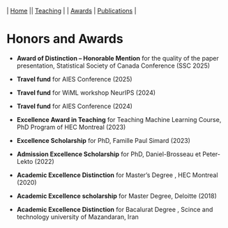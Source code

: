 | [Home](index.md) || [Teaching](teaching.md) | | [Awards](awards.md) | [Publications](Papers.md) | 

# Honors and Awards 
  
- **Award of Distinction – Honorable Mention** for the quality of the paper presentation, Statistical Society of Canada Conference (SSC 2025)

- **Travel fund** for AIES Conference (2025)
    
- **Travel fund** for WiML workshop NeurIPS (2024)

- **Travel fund** for AIES Conference (2024)
  
- **Excellence Award in Teaching** for Teaching Machine Learning Course, PhD Program of HEC Montreal (2023)
  
- **Excellence Scholarship**  for PhD, Famille Paul Simard (2023)

- **Admission Excellence Scholarship** for PhD, Daniel-Brosseau et Peter-Lekto (2022)

- **Academic Excellence Distinction** for Master’s Degree , HEC Montreal (2020)

- **Academic Excellence scholarship** for Master Degree, Deloitte (2018)

- **Academic Excellence Distinction** for Bacalurat Degree , Scince and technology university of Mazandaran, Iran 
